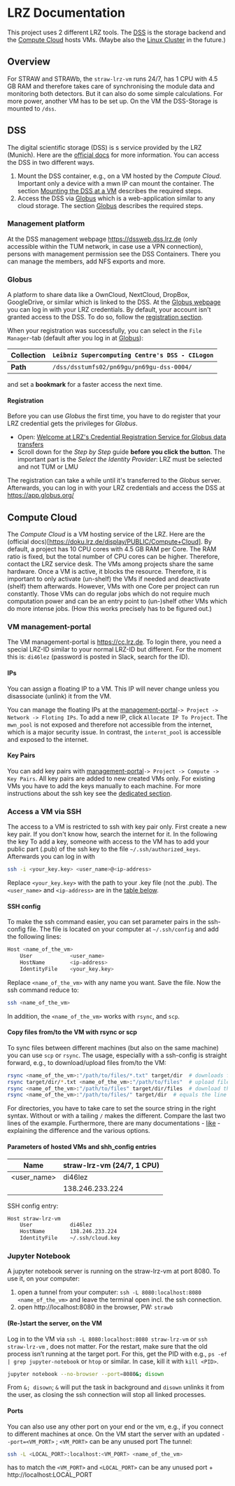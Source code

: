 # LRZ Documentation

This project uses 2 different LRZ tools. The [DSS](#DSS) is the storage backend and the [Compute Cloud](#Compute-Cloud) hosts VMs. (Maybe also the [Linux Cluster](https://doku.lrz.de/display/PUBLIC/Linux+Cluster) in the future.)

## Overview
For STRAW and STRAWb, the `straw-lrz-vm` runs 24/7, has 1 CPU with 4.5 GB RAM and therefore takes care of synchronising the module data and monitoring both detectors. But it can also do some simple calculations. For more power, another VM has to be set up. On the VM the DSS-Storage is mounted to `/dss`. 

## DSS
The digital scientific storage (DSS) is s service provided by the LRZ (Munich).  Here are the [official docs](https://doku.lrz.de/display/PUBLIC/Data+Science+Storage) for more information. 
You can access the DSS in two different ways. 
1. Mount the DSS container, e.g., on a VM hosted by the *Compute Cloud*. Important only a device with a mwn IP can mount the container. The section [Mounting the DSS at a VM](LRZ_mount_DSS.md) describes the required steps. 
1. Access the DSS via [Globus](https://www.globus.org) which is a web-application similar to any cloud storage. The section [Globus](#Globus) describes the required steps.

### Management platform
At the DSS management webpage https://dssweb.dss.lrz.de (only accessible within the TUM network, in case use a VPN connection), persons with management permission see the DSS Containers. There you can manage the members, add NFS exports and more.

### Globus
A platform to share data like a OwnCloud, NextCloud, DropBox, GoogleDrive, or similar which is linked to the DSS.
At the [Globus webpage](https://www.globus.org) you can log in with your LRZ credentials. By default, your account isn't granted access to the DSS. To do so, follow the [registration section](#Registration).

When your registration was successfully, you can select in the `File Manager`-tab (default after you log in at [Globus](https://www.globus.org)):

| **Collection** | `Leibniz Supercomputing Centre's DSS - CILogon` |
| --- | --- |
| **Path** | `/dss/dsstumfs02/pn69gu/pn69gu-dss-0004/` |

and set a **bookmark** for a faster access the next time.

#### Registration
Before you can use *Globus* the first time, you have to do register that your LRZ credential gets the privileges for *Globus*. 
- Open: [Welcome at LRZ's
Credential Registration Service for
Globus data transfers](https://www.dss.lrz.de/cilogon/register)
- Scroll down for the *Step by Step* guide **before you click the button**.
The important part is the *Select the Identity Provider*: LRZ must be selected and not TUM or LMU

The registration can take a while until it's transferred to the *Globus* server. Afterwards, you can log in with your LRZ credentials and access the DSS at https://app.globus.org/


## Compute Cloud
The *Compute Cloud* is a VM hosting service of the LRZ. Here are the (official docs)[https://doku.lrz.de/display/PUBLIC/Compute+Cloud]. By default, a project has 10 CPU cores with 4.5 GB RAM per Core. The RAM ratio is fixed, but the total number of CPU cores can be higher. Therefore, contact the LRZ service desk. The VMs among projects share the same hardware. Once a VM is active, it blocks the resource.
Therefore, it is important to only activate (un-shelf) the VMs if needed and deactivate (shelf) them afterwards. However, VMs with one Core per project can run constantly. Those VMs can do regular jobs which do not require much computation power and can be an entry point to (un-)shelf other VMs which do more intense jobs. (How this works precisely has to be figured out.)

### VM management-portal
The VM management-portal is https://cc.lrz.de. To login there, you need a special LRZ-ID similar to your normal LRZ-ID but different. For the moment this is: `di46lez` (password is posted in Slack, search for the ID).

#### IPs
You can assign a floating IP to a VM. This IP will never change unless you disassociate (unlink) it from the VM.

You can manage the floating IPs at the [management-portal](https://cc.lrz.de)`-> Project -> Network -> Floting IPs`.
To add a new IP, click `Allocate IP To Project`. The `mwn_pool` is not exposed and therefore not accessible from the internet, which is a major security issue.
In contrast, the `internt_pool` is accessible and exposed to the internet.

#### Key Pairs
You can add key pairs with [management-portal](https://cc.lrz.de)`-> Project -> Compute -> Key Pairs`. All key pairs are added to new created VMs only. For existing VMs you have to add the keys manually to each machine. For more instructions about the ssh key see the [dedicated section](#Access-a-VM-via-SSH).

### Access a VM via SSH
The access to a VM is restricted to ssh with key pair only. First create a new key pair. If you don't know how, search the internet for it. In the following the key 
To add a key, someone with access to the VM has to add your public part (.pub) of the ssh key to the file `~/.ssh/authorized_keys`. Afterwards you can log in with
```bash
ssh -i <your_key.key> <user_name>@<ip-address>
```
Replace `<your_key.key>` with the path to your .key file (not the .pub). The `<user_name>` and `<ip-address>` are in the [table below](#Parameters-of-hosted-VMs-and-shh_config-entries).

#### SSH config
To make the ssh command easier, you can set parameter pairs in the ssh-config file. The file is located on your computer at `~/.ssh/config` and add the following lines:
```bash
Host <name_of_the_vm>
    User            <user_name>
    HostName        <ip-address>
    IdentityFile    <your_key.key>
```
Replace `<name_of_the_vm>` with any name you want. Save the file. Now the ssh command reduce to:
```bash
ssh <name_of_the_vm>
```
In addition, the `<name_of_the_vm>` works with `rsync`, and `scp`.

#### Copy files from/to the VM with rsync or scp
To sync files between different machines (but also on the same machine) you can use `scp` or `rsync`. The usage, especially with a ssh-config is straight forward, e.g., to download/upload files from/to the VM:
```bash
rsync <name_of_the_vm>:"/path/to/files/*.txt" target/dir  # downloads files all txt-files from /path/to/files/
rsync target/dir/*.txt <name_of_the_vm>:"/path/to/files"  # upload files all txt-files from target/dir/
rsync <name_of_the_vm>:"/path/to/files" target/dir/files  # download the whole directory
rsync <name_of_the_vm>:"/path/to/files/" target/dir  # equals the line above
```
For directories, you have to take care to set the source string in the right syntax. Without or with a tailing `/` makes the different. Compare the last two lines of the example. Furthermore, there are many documentations - [like](https://linux.die.net/man/1/rsync) - explaining the difference and the various options.

#### Parameters of hosted VMs and shh_config entries

| Name | straw-lrz-vm (24/7, 1 CPU) |
| --- | --- |
| <user_name> | di46lez |
| <ip-address> | 138.246.233.224 |

SSH config entry:
```bash
Host straw-lrz-vm
    User            di46lez
    HostName        138.246.233.224
    IdentityFile    ~/.ssh/cloud.key
```

### Jupyter Notebook 

A jupyter notebook server is running on the straw-lrz-vm at port 8080. To use it, on your computer:
1. open a tunnel from your computer: `ssh -L 8080:localhost:8080 <name_of_the_vm>` and leave the terminal open incl. the ssh connection.
1. open http://localhost:8080 in the browser, PW: `strawb`

#### (Re-)start the server, on the VM
Log in to the VM via `ssh -L 8080:localhost:8080 straw-lrz-vm` or `ssh straw-lrz-vm` , does not matter.
For the restart, make sure that the old process isn’t running at the target port. For this, get the PID with e.g., `ps -ef | grep jupyter-notebook` or `htop` or similar. In case, kill it with `kill <PID>`.
```bash
jupyter notebook --no-browser --port=8080&; disown
```
From `&; disown`; `&` will put the task in background and `disown` unlinks it from the user, as closing the ssh connection will stop all linked processes.

#### Ports
You can also use any other port on your end or the vm, e.g., if you connect to different machines at once.
On the VM start the server with an updated `--port=<VM_PORT>` ; `<VM_PORT>` can be any unused port
The tunnel: 
```bash
ssh -L <LOCAL_PORT>:localhost:<VM_PORT> <name_of_the_vm>
```
has to match the `<VM_PORT>` and `<LOCAL_PORT>` can be any unused port + http://localhost:LOCAL_PORT